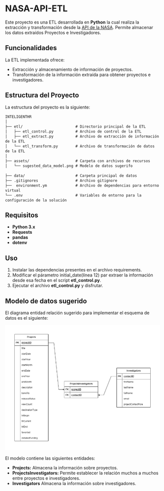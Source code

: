 # NASA-API-ETL
Este proyecto es una ETL desarrollada en  **Python** la cual realiza la extracción y transformación desde la [API de la NASA](https://techport.nasa.gov/help/api). Permite almacenar los datos extraídos Proyectos e Investigadores.

## Funcionalidades
La ETL implementada ofrece:

- Extracción y almacenamiento de información de proyectos.
- Transformación de la información extraída para obtener proyectos e investigadores. 

## Estructura del Proyecto

La estructura del proyecto es la siguiente:
```plaintext
INTELIGENTHR
│
├── etl/                        # Directorio principal de la ETL
│   ├── etl_control.py          # Archivo de control de la ETL
│   ├── etl_extract.py          # Archivo de extracción de información de la ETL
│   └── etl_transform.py        # Archivo de transformación de datos de la ETL
│
├── assets/                     # Carpeta con archivos de recursos
│   └── sugested_data_model.png # Modelo de datos sugerifo

├── data/                       # Carpeta principal de datos
├── .gitignores                 # Archivo gitignore
├──  environment.ym             # Archivo de dependencias para entorno virtual
└── .env                        # Variables de entorno para la configuración de la solución

```
## Requisitos

- **Python 3.x**
- **Requests**
- **pandas**
- **dotenv**

## Uso
1. Instalar las dependencias presentes en el archivo requirements.
2. Modificar el párametro initial_date(línea 12) par extraer la información desde esa fecha en el script **etl_control.py**.
3. Ejecutar el archivo **etl_control.py** y disfrutar.

## Modelo de datos sugerido
El diagrama entidad relación sugerido para implementar el esquema de datos es el siguiente:

![data model](assets/sugested_data_model.png)

El modelo contiene las siguientes entidades:
- **Projects:** Almacena la información sobre proyectos.
- **ProjectsInvestigators:** Permite establecer la relación muchos a muchos entre proyectos e investigadores.
- **Investigators** Almacena la información sobre investigadores.
